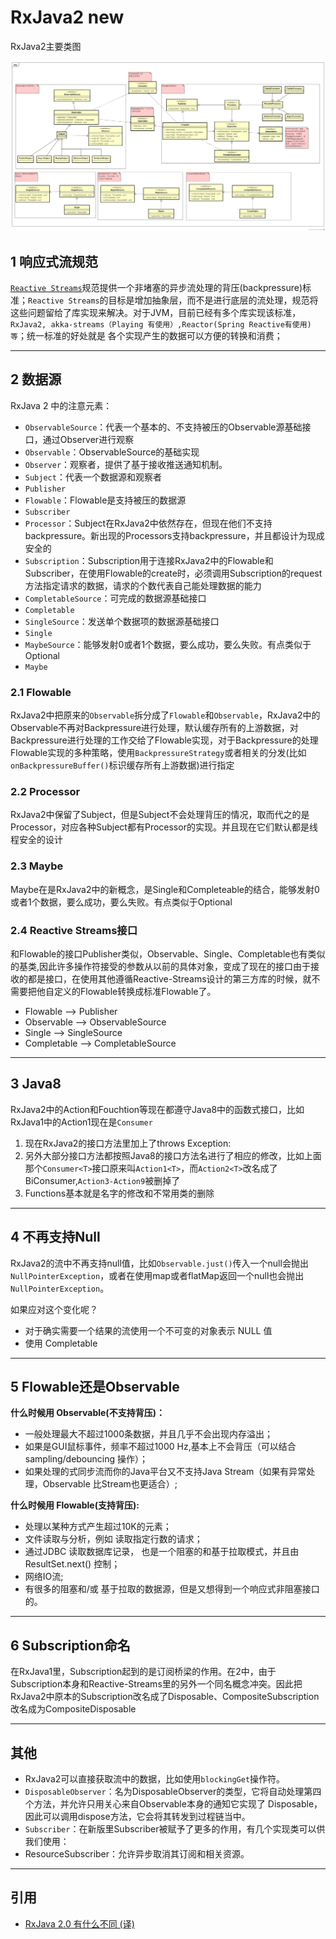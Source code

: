 # RxJava2 new

RxJava2主要类图

![](index_files/1523542698986rx2.png)

## 1 响应式流规范

[`Reactive Streams`](http://www.reactive-streams.org/)规范提供一个非堵塞的异步流处理的背压(backpressure)标准；`Reactive Streams`的目标是增加抽象层，而不是进行底层的流处理，规范将这些问题留给了库实现来解决。对于JVM，目前已经有多个库实现该标准，`RxJava2, akka-streams（Playing 有使用）,Reactor(Spring Reactive有使用) 等`；统一标准的好处就是 各个实现产生的数据可以方便的转换和消费；


---
## 2 数据源

RxJava 2 中的注意元素：

- `ObservableSource`：代表一个基本的、不支持被压的Observable源基础接口，通过Observer进行观察
- `Observable`：ObservableSource的基础实现
- `Observer`：观察者，提供了基于接收推送通知机制。
- `Subject`：代表一个数据源和观察者
- `Publisher`
- `Flowable`：Flowable是支持被压的数据源
- `Subscriber`
- `Processor`：Subject在RxJava2中依然存在，但现在他们不支持backpressure。新出现的Processors支持backpressure，并且都设计为现成安全的
- `Subscription`：Subscription用于连接RxJava2中的Flowable和Subscriber，在使用Flowable的create时，必须调用Subscription的request方法指定请求的数据，请求的个数代表自己能处理数据的能力
- `CompletableSource`：可完成的数据源基础接口
- `Completable`
- `SingleSource`：发送单个数据项的数据源基础接口
- `Single`
- `MaybeSource`：能够发射0或者1个数据，要么成功，要么失败。有点类似于Optional
- `Maybe`

### 2.1 Flowable

RxJava2中把原来的`Observable`拆分成了`Flowable`和`Observable`，RxJava2中的Observable不再对Backpressure进行处理，默认缓存所有的上游数据，对Backpressure进行处理的工作交给了Flowable实现，对于Backpressure的处理Flowable实现的多种策略，使用`BackpressureStrategy`或者相关的分发(比如`onBackpressureBuffer()`标识缓存所有上游数据)进行指定

### 2.2 Processor

RxJava2中保留了Subject，但是Subject不会处理背压的情况，取而代之的是Processor，对应各种Subject都有Processor的实现。并且现在它们默认都是线程安全的设计

### 2.3 Maybe

Maybe在是RxJava2中的新概念，是Single和Completeable的结合，能够发射0或者1个数据，要么成功，要么失败。有点类似于Optional

### 2.4 Reactive Streams接口

和Flowable的接口Publisher类似，Observable、Single、Completable也有类似的基类,因此许多操作符接受的参数从以前的具体对象，变成了现在的接口由于接收的都是接口，在使用其他遵循Reactive-Streams设计的第三方库的时候，就不需要把他自定义的Flowable转换成标准Flowable了。

- Flowable --> Publisher
- Observable --> ObservableSource
- Single --> SingleSource
- Completable --> CompletableSource

---
## 3 Java8

RxJava2中的Action和Fouchtion等现在都遵守Java8中的函数式接口，比如RxJava1中的Action1现在是`Consumer`

1. 现在RxJava2的接口方法里加上了throws Exception:
2. 另外大部分接口方法都按照Java8的接口方法名进行了相应的修改，比如上面那个`Consumer<T>`接口原来叫`Action1<T>`，而`Action2<T>`改名成了BiConsumer,`Action3-Action9`被删掉了
3. Functions基本就是名字的修改和不常用类的删除

---
## 4 不再支持Null

RxJava2的流中不再支持null值，比如`Observable.just()`传入一个null会抛出`NullPointerException`，或者在使用map或者flatMap返回一个null也会抛出`NullPointerException`。

如果应对这个变化呢？

- 对于确实需要一个结果的流使用一个不可变的对象表示 NULL 值
- 使用 Completable


---
## 5 Flowable还是Observable

**什么时候用 Observable(不支持背压)：**

- 一般处理最大不超过1000条数据，并且几乎不会出现内存溢出；
- 如果是GUI鼠标事件，频率不超过1000 Hz,基本上不会背压（可以结合 sampling/debouncing 操作）；
- 如果处理的式同步流而你的Java平台又不支持Java Stream（如果有异常处理，Observable 比Stream也更适合）;

**什么时候用 Flowable(支持背压):**

- 处理以某种方式产生超过10K的元素；
- 文件读取与分析，例如 读取指定行数的请求；
- 通过JDBC 读取数据库记录， 也是一个阻塞的和基于拉取模式，并且由ResultSet.next() 控制；
- 网络IO流;
- 有很多的阻塞和/或 基于拉取的数据源，但是又想得到一个响应式非阻塞接口的。

---
## 6 Subscription命名

在RxJava1里，Subscription起到的是订阅桥梁的作用。在2中，由于Subscription本身和Reactive-Streams里的另外一个同名概念冲突。因此把RxJava2中原本的Subscription改名成了Disposable、CompositeSubscription改名成为CompositeDisposable

---
##  其他

- RxJava2可以直接获取流中的数据，比如使用`blockingGet`操作符。
- `DisposableObserver`：名为DisposableObserver的类型，它将自动处理第四个方法，并允许只用关心来自Observable本身的通知它实现了 Disposable，因此可以调用dispose方法，它会将其转发到过程链当中。
- `Subscriber`：在新版里Subscriber被赋予了更多的作用，有几个实现类可以供我们使用：
 - ResourceSubscriber：允许异步取消其订阅和相关资源。

---
## 引用

- [RxJava 2.0 有什么不同 (译)](https://juejin.im/entry/5827e1a767f35600587bbdc6)


